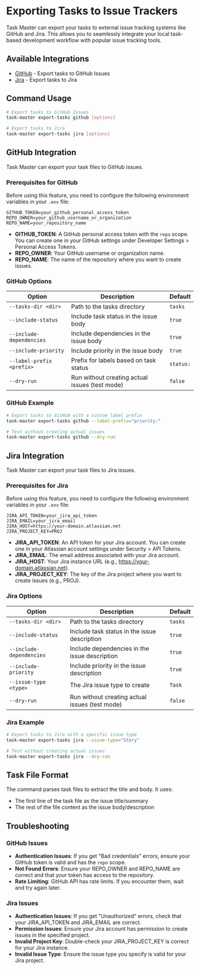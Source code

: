 # Exporting Tasks to Issue Trackers

Task Master can export your tasks to external issue tracking systems like GitHub and Jira. This allows you to seamlessly integrate your local task-based development workflow with popular issue tracking tools.

## Available Integrations

- [GitHub](#github-integration) - Export tasks to GitHub Issues
- [Jira](#jira-integration) - Export tasks to Jira

## Command Usage

```bash
# Export tasks to GitHub Issues
task-master export-tasks github [options]

# Export tasks to Jira
task-master export-tasks jira [options]
```

## GitHub Integration

Task Master can export your task files to GitHub issues.

### Prerequisites for GitHub

Before using this feature, you need to configure the following environment variables in your `.env` file:

```
GITHUB_TOKEN=your_github_personal_access_token
REPO_OWNER=your_github_username_or_organization
REPO_NAME=your_repository_name
```

- **GITHUB_TOKEN**: A GitHub personal access token with the `repo` scope. You can create one in your GitHub settings under Developer Settings > Personal Access Tokens.
- **REPO_OWNER**: Your GitHub username or organization name.
- **REPO_NAME**: The name of the repository where you want to create issues.

### GitHub Options

| Option | Description | Default |
|--------|-------------|---------|
| `--tasks-dir <dir>` | Path to the tasks directory | `tasks` |
| `--include-status` | Include task status in the issue body | `true` |
| `--include-dependencies` | Include dependencies in the issue body | `true` |
| `--include-priority` | Include priority in the issue body | `true` |
| `--label-prefix <prefix>` | Prefix for labels based on task status | `status:` |
| `--dry-run` | Run without creating actual issues (test mode) | `false` |

### GitHub Example

```bash
# Export tasks to GitHub with a custom label prefix
task-master export-tasks github --label-prefix="priority:"

# Test without creating actual issues
task-master export-tasks github --dry-run
```

## Jira Integration

Task Master can export your task files to Jira issues.

### Prerequisites for Jira

Before using this feature, you need to configure the following environment variables in your `.env` file:

```
JIRA_API_TOKEN=your_jira_api_token
JIRA_EMAIL=your_jira_email
JIRA_HOST=https://your-domain.atlassian.net
JIRA_PROJECT_KEY=PROJ
```

- **JIRA_API_TOKEN**: An API token for your Jira account. You can create one in your Atlassian account settings under Security > API Tokens.
- **JIRA_EMAIL**: The email address associated with your Jira account.
- **JIRA_HOST**: Your Jira instance URL (e.g., https://your-domain.atlassian.net).
- **JIRA_PROJECT_KEY**: The key of the Jira project where you want to create issues (e.g., PROJ).

### Jira Options

| Option | Description | Default |
|--------|-------------|---------|
| `--tasks-dir <dir>` | Path to the tasks directory | `tasks` |
| `--include-status` | Include task status in the issue description | `true` |
| `--include-dependencies` | Include dependencies in the issue description | `true` |
| `--include-priority` | Include priority in the issue description | `true` |
| `--issue-type <type>` | The Jira issue type to create | `Task` |
| `--dry-run` | Run without creating actual issues (test mode) | `false` |

### Jira Example

```bash
# Export tasks to Jira with a specific issue type
task-master export-tasks jira --issue-type="Story"

# Test without creating actual issues
task-master export-tasks jira --dry-run
```

## Task File Format

The command parses task files to extract the title and body. It uses:
- The first line of the task file as the issue title/summary
- The rest of the file content as the issue body/description

## Troubleshooting

### GitHub Issues

- **Authentication Issues**: If you get "Bad credentials" errors, ensure your GitHub token is valid and has the `repo` scope.
- **Not Found Errors**: Ensure your REPO_OWNER and REPO_NAME are correct and that your token has access to the repository.
- **Rate Limiting**: GitHub API has rate limits. If you encounter them, wait and try again later.

### Jira Issues

- **Authentication Issues**: If you get "Unauthorized" errors, check that your JIRA_API_TOKEN and JIRA_EMAIL are correct.
- **Permission Issues**: Ensure your Jira account has permission to create issues in the specified project.
- **Invalid Project Key**: Double-check your JIRA_PROJECT_KEY is correct for your Jira instance.
- **Invalid Issue Type**: Ensure the issue type you specify is valid for your Jira project.

